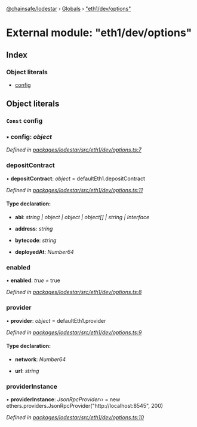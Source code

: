 [@chainsafe/lodestar](../README.md) › [Globals](../globals.md) › ["eth1/dev/options"](_eth1_dev_options_.md)

# External module: "eth1/dev/options"

## Index

### Object literals

* [config](_eth1_dev_options_.md#const-config)

## Object literals

### `Const` config

### ▪ **config**: *object*

*Defined in [packages/lodestar/src/eth1/dev/options.ts:7](https://github.com/ChainSafe/lodestar/blob/1d5598773/packages/lodestar/src/eth1/dev/options.ts#L7)*

###  depositContract

• **depositContract**: *object* = defaultEth1.depositContract

*Defined in [packages/lodestar/src/eth1/dev/options.ts:11](https://github.com/ChainSafe/lodestar/blob/1d5598773/packages/lodestar/src/eth1/dev/options.ts#L11)*

#### Type declaration:

* **abi**: *string | object | object | object[] | string | Interface*

* **address**: *string*

* **bytecode**: *string*

* **deployedAt**: *Number64*

###  enabled

• **enabled**: *true* = true

*Defined in [packages/lodestar/src/eth1/dev/options.ts:8](https://github.com/ChainSafe/lodestar/blob/1d5598773/packages/lodestar/src/eth1/dev/options.ts#L8)*

###  provider

• **provider**: *object* = defaultEth1.provider

*Defined in [packages/lodestar/src/eth1/dev/options.ts:9](https://github.com/ChainSafe/lodestar/blob/1d5598773/packages/lodestar/src/eth1/dev/options.ts#L9)*

#### Type declaration:

* **network**: *Number64*

* **url**: *string*

###  providerInstance

• **providerInstance**: *JsonRpcProvider‹›* = new ethers.providers.JsonRpcProvider("http://localhost:8545", 200)

*Defined in [packages/lodestar/src/eth1/dev/options.ts:10](https://github.com/ChainSafe/lodestar/blob/1d5598773/packages/lodestar/src/eth1/dev/options.ts#L10)*
